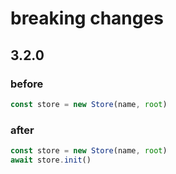 # breaking changes
## 3.2.0
### before
```js
const store = new Store(name, root)
```
### after
```js
const store = new Store(name, root)
await store.init()
```